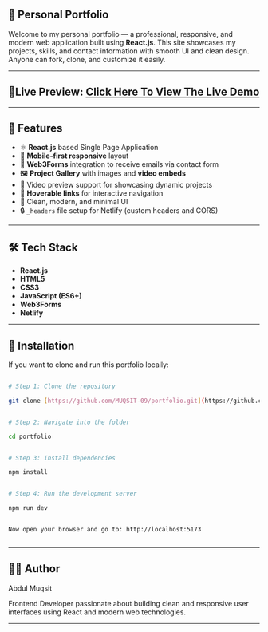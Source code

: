 ## 💼 Personal Portfolio

Welcome to my personal portfolio — a professional, responsive, and modern web application built using **React.js**. This site showcases my projects, skills, and contact information with smooth UI and clean design. Anyone can fork, clone, and customize it easily.

---

## 🔗Live Preview: [Click Here To View The Live Demo](https://muqsit9portfolio.netlify.app/)

---

## 🚀 Features

- ⚛️ **React.js** based Single Page Application  
- 📱 **Mobile-first responsive** layout  
- 📧 **Web3Forms** integration to receive emails via contact form  
- 🖼️ **Project Gallery** with images and **video embeds**  
- 🎥 Video preview support for showcasing dynamic projects  
- 🔗 **Hoverable links** for interactive navigation  
- 🎨 Clean, modern, and minimal UI  
- 🔒 `_headers` file setup for Netlify (custom headers and CORS)

---

## 🛠️ Tech Stack

- **React.js**
- **HTML5**
- **CSS3**
- **JavaScript (ES6+)**
- **Web3Forms**
- **Netlify**

---

## 📁 Installation



If you want to clone and run this portfolio locally:



```bash

# Step 1: Clone the repository

git clone [https://github.com/MUQSIT-09/portfolio.git](https://github.com/MUQSIT-09/portfolio.git)


# Step 2: Navigate into the folder

cd portfolio


# Step 3: Install dependencies

npm install


# Step 4: Run the development server

npm run dev


Now open your browser and go to: http://localhost:5173



```



---

## 👨‍💻 Author

Abdul Muqsit

Frontend Developer passionate about building clean and responsive user interfaces using React and modern web technologies.

---
